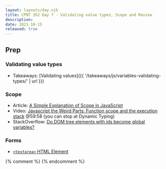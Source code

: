```yaml
---
layout: layouts/day.njk
title: CPNT 262 Day 7 - Validating value types, Scope and Review
description: 
date: 2021-10-15
released: true
---
```


## Prep
### Validating value types
- Takeaways: [Validating values]({{ '/takeaways/js/variables-validating-types/' | url }})

### Scope
- Article: [A Simple Explanation of Scope in JavaScript](https://dmitripavlutin.com/javascript-scope/)
- Video: [Javascript the Weird Parts: Function scope and the execution stack](https://www.youtube.com/watch?v=Bv_5Zv5c-Ts&t=3598s) @59:58 (you can stop at Dynamic Typing)
- StackOverflow: [Do DOM tree elements with ids become global variables?](https://stackoverflow.com/questions/3434278/do-dom-tree-elements-with-ids-become-global-variables)

### Forms
- [`<textarea>` HTML Element](https://developer.mozilla.org/en-US/docs/Web/HTML/Element/textarea)

{% comment %}
{% endcomment %}